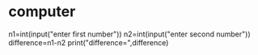 # computer
n1=int(input("enter first number"))
n2=int(input("enter second number"))
difference=n1-n2
print("difference=",difference)

